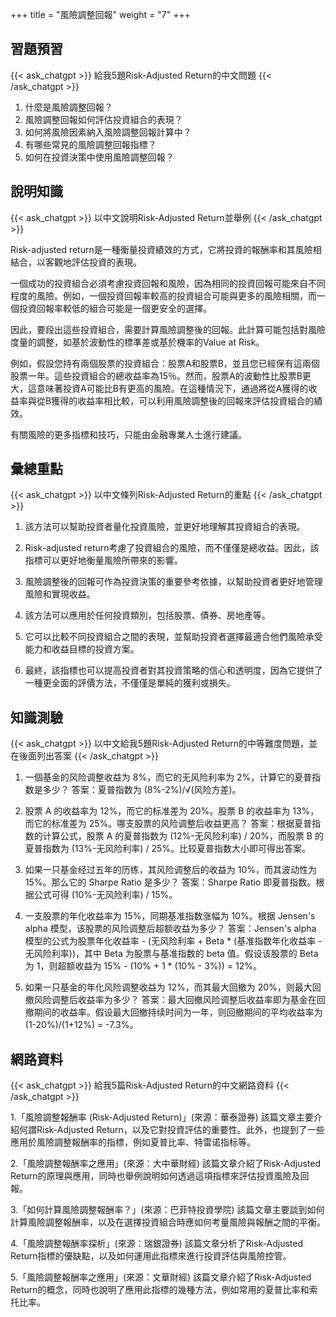 +++
title = "風險調整回報"
weight = "7"
+++
## 習題預習
{{< ask_chatgpt >}}
給我5題Risk-Adjusted Return的中文問題
{{< /ask_chatgpt >}}



1. 什麼是風險調整回報？ 
2. 風險調整回報如何評估投資組合的表現？
3. 如何將風險因素納入風險調整回報計算中？ 
4. 有哪些常見的風險調整回報指標？ 
5. 如何在投資決策中使用風險調整回報？   

## 說明知識
{{< ask_chatgpt >}}
以中文說明Risk-Adjusted Return並舉例
{{< /ask_chatgpt >}}



Risk-adjusted return是一種衡量投資績效的方式，它將投資的報酬率和其風險相結合，以客觀地評估投資的表現。

一個成功的投資組合必須考慮投資回報和風險，因為相同的投資回報可能來自不同程度的風險。例如，一個投資回報率較高的投資組合可能與更多的風險相關，而一個投資回報率較低的組合可能是一個更安全的選擇。

因此，要段出這些投資組合，需要計算風險調整後的回報。此計算可能包括對風險度量的調整，如基於波動性的標準差或基於機率的Value at Risk。

例如，假設您持有兩個股票的投資組合：股票A和股票B，並且您已經保有這兩個股票一年。這些投資組合的總收益率為15％。然而，股票A的波動性比股票B更大，這意味著投資A可能比B有更高的風險。在這種情況下，通過將從A獲得的收益率與從B獲得的收益率相比較，可以利用風險調整後的回報來評估投資組合的績效。

有關風險的更多指標和技巧，只能由金融專業人士進行建議。   

## 彙總重點
{{< ask_chatgpt >}}
以中文條列Risk-Adjusted Return的重點
{{< /ask_chatgpt >}}



1. 該方法可以幫助投資者量化投資風險，並更好地理解其投資組合的表現。

2. Risk-adjusted return考慮了投資組合的風險，而不僅僅是總收益。因此，該指標可以更好地衡量風險所帶來的影響。

3. 風險調整後的回報可作為投資決策的重要參考依據，以幫助投資者更好地管理風險和實現收益。

4. 該方法可以應用於任何投資類別，包括股票、債券、房地產等。

5. 它可以比較不同投資組合之間的表現，並幫助投資者選擇最適合他們風險承受能力和收益目標的投資方案。

6. 最終，該指標也可以提高投資者對其投資策略的信心和透明度，因為它提供了一種更全面的評價方法，不僅僅是單純的獲利或損失。   

## 知識測驗
{{< ask_chatgpt >}}
以中文給我5題Risk-Adjusted Return的中等難度問題，並在後面列出答案
{{< /ask_chatgpt >}}



1. 一個基金的风险调整收益为 8%，而它的无风险利率为 2%，计算它的夏普指数是多少？
答案：夏普指数为 (8%-2%)/√(风险方差)。

2. 股票 A 的收益率为 12%，而它的标准差为 20%。股票 B 的收益率为 13%，而它的标准差为 25%。哪支股票的风险调整后收益更高？
答案：根据夏普指数的计算公式，股票 A 的夏普指数为 (12%-无风险利率) / 20%，而股票 B 的夏普指数为 (13%-无风险利率) / 25%。比较夏普指数大小即可得出答案。

3. 如果一只基金经过五年的历练，其风险调整后的收益为 10%，而其波动性为 15%。那么它的 Sharpe Ratio 是多少？
答案：Sharpe Ratio 即夏普指数。根据公式可得 (10%-无风险利率) / 15%。

4. 一支股票的年化收益率为 15%，同期基准指数涨幅为 10%。根据 Jensen's alpha 模型，该股票的风险调整后超额收益为多少？
答案：Jensen's alpha 模型的公式为股票年化收益率 - (无风险利率 + Beta * (基准指数年化收益率 - 无风险利率))，其中 Beta 为股票与基准指数的 beta 值。假设该股票的 Beta 为 1，则超额收益为 15% - (10% + 1 * (10% - 3%)) = 12%。

5. 如果一只基金的年化风险调整收益为 12%，而其最大回撤为 20%，则最大回撤风险调整后收益率为多少？
答案：最大回撤风险调整后收益率即为基金在回撤期间的收益率。假设最大回撤持续时间为一年，则回撤期间的平均收益率为 (1-20%)/(1+12%) = -7.3%。   

## 網路資料
{{< ask_chatgpt >}}
給我5篇Risk-Adjusted Return的中文網路資料
{{< /ask_chatgpt >}}



1.「風險調整報酬率 (Risk-Adjusted Return)」(來源：華泰證券)
該篇文章主要介紹何謂Risk-Adjusted Return，以及它對投資評估的重要性。此外，也提到了一些應用於風險調整報酬率的指標，例如夏普比率、特雷诺指标等。

2.「風險調整報酬率之應用」(來源：大中華財經)
該篇文章介紹了Risk-Adjusted Return的原理與應用，同時也舉例說明如何透過這項指標來評估投資風險及回報。

3.「如何計算風險調整報酬率？」(來源：巴菲特投資學院)
該篇文章主要談到如何計算風險調整報酬率，以及在選擇投資組合時應如何考量風險與報酬之間的平衡。

4.「風險調整報酬率探析」(來源：瑞銀證券)
該篇文章分析了Risk-Adjusted Return指標的優缺點，以及如何運用此指標來進行投資評估與風險控管。

5.「風險調整報酬率之應用」(來源：文華財經)
該篇文章介紹了Risk-Adjusted Return的概念，同時也說明了應用此指標的幾種方法，例如常用的夏普比率和索托比率。   

